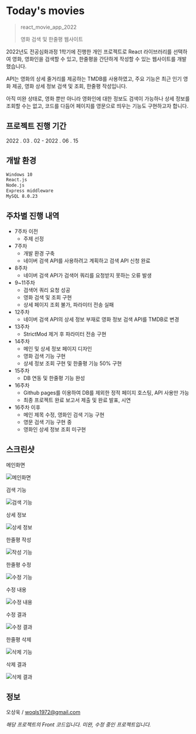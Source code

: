 # Today's movies
>react_movie_app_2022
>
>영화 검색 및 한줄평 웹사이트

2022년도 전공심화과정 1학기에 진행한 개인 프로젝트로 React 라이브러리를 선택하여 영화, 영화인을 검색할 수 있고, 한줄평을 간단하게 작성할 수 있는 웹사이트를 개발했습니다.

API는 영화의 상세 줄거리를 제공하는 TMDB를 사용하였고, 주요 기능은 최근 인기 영화 제공, 영화 상세 정보 검색 및 조회, 한줄평 작성입니다.

아직 미완 상태로, 영화 뿐만 아니라 영화인에 대한 정보도 검색이 가능하나 상세 정보를 조회할 수는 없고, 코드를 다듬어 페이지를 영문으로 띄우는 기능도 구현하고자 합니다.

## 프로젝트 진행 기간

2022 . 03 . 02  - 2022 . 06 . 15

## 개발 환경

```sh
Windows 10
React.js
Node.js
Express middleware
MySQL 8.0.23
```

## 주차별 진행 내역
* 7주차 이전
  * 주제 선정
* 7주차
  * 개발 환경 구축
  * 네이버 검색 API를 사용하려고 계획하고 검색 API 신청 완료
* 8주차
  * 네이버 검색 API가 검색어 쿼리를 요청받지 못하는 오류 발생
* 9~11주차
  * 검색어 쿼리 요청 성공
  * 영화 검색 및 조회 구현
  * 상세 페이지 조회 불가, 파라미터 전송 실패
* 12주차
  * 네이버 검색 API의 상세 정보 부재로 영화 정보 검색 API를 TMDB로 변경
* 13주차
  * StrictMod 제거 후 파라미터 전송 구현
* 14주차
  * 메인 및 상세 정보 페이지 디자인
  * 영화 검색 기능 구현
  * 상세 정보 조회 구현 및 한줄평 기능 50% 구현
* 15주차
  * DB 연동 및 한줄평 기능 완성
* 16주차
  * Github pages를 이용하여 DB를 제외한 정적 페이지 호스팅, API 사용만 가능
  * 최종 프로젝트 완료 보고서 제출 및 완료 발표, 시연
* 16주차 이후
  * 메인 제목 수정, 영화인 검색 기능 구현
  * 영문 검색 기능 구현 중
  * 영화인 상세 정보 조회 미구현

## 스크린샷

메인화면

![메인화면](https://user-images.githubusercontent.com/71215834/200582511-111a8433-00b4-47f0-89e2-662da3d57a8a.png)

검색 기능

![검색 기능](https://user-images.githubusercontent.com/71215834/200582672-d4a1ec87-2fdf-4b0e-8009-fb1833eb9cfe.png)

상세 정보

![상세 정보](https://user-images.githubusercontent.com/71215834/200582721-17d0d648-40e7-4ada-ba59-8a5e6ed38d97.png)

한줄평 작성

![작성 기능](https://user-images.githubusercontent.com/71215834/200583623-3794ae0c-047d-4fcb-8103-480e6a3057e2.png)

한줄평 수정

![수정 기능](https://user-images.githubusercontent.com/71215834/200583693-b9a486b8-71d2-4e3d-b9aa-22b179b1bdfa.png)

수정 내용

![수정 내용](https://user-images.githubusercontent.com/71215834/200583974-525e9e4b-cb7c-4efe-9a4c-f1d5b8b12a25.png)

수정 결과

![수정 결과](https://user-images.githubusercontent.com/71215834/200584076-f94d9493-7c3d-43e0-a3ed-e092a9ffc9bf.png)

한줄평 삭제

![삭제 기능](https://user-images.githubusercontent.com/71215834/200584114-8eaaf969-1639-4bb5-8b46-8bcb8f11e172.png)

삭제 결과

![삭제 결과](https://user-images.githubusercontent.com/71215834/200584172-6fa1d0a1-e4f3-483b-840d-89e8f1cbc07c.png)

## 정보
오상욱 / woqls1972@gmail.com

_해당 프로젝트의 Front 코드입니다. 미완, 수정 중인 프로젝트입니다._
